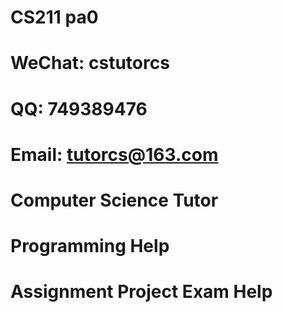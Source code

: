 # CS211 pa0
# WeChat: cstutorcs

# QQ: 749389476

# Email: tutorcs@163.com

# Computer Science Tutor

# Programming Help

# Assignment Project Exam Help
